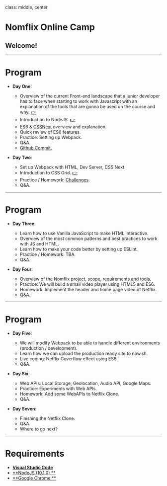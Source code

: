 class: middle, center

# Nomflix Online Camp

## Welcome!

---

# Program

* **Day One**:

  * Overview of the current Front-end landscape that a junior developer has to face when starting to work with Javascript with an explanation of the tools that are gonna be used on the course and why. [👉](/nomflix-materials/landscape/)
  * Introduction to NodeJS. [👉](/nomflix-materials/introToNode/)
  * ES6 & [CSSNext](http://cssnext.io/) overview and explanation.
  * Quick review of ES6 features.
  * Practice: Setting up Webpack.
  * Q&A.
  * [Github Commit.](https://github.com/nomadcoders/nomflix/commit/4cf257937e55fcbfe88ae240645241d5bbe7b7a6)

* **Day Two**:

  * Set up Webpack with HTML, Dev Server, CSS Next.
  * Introduction to CSS Grid. [👉](/nomflix-materials/cssGridIntro/)
  * Practice / Homework: [Challenges](/nomflix/cssGridIntro/challenges).
  * Q&A.

---

# Program

* **Day Three**:

  * Learn how to use Vanilla JavaScript to make HTML interactive.
  * Overview of the most common patterns and best practices to work with JS and HTML.
  * Learn how to make your code better by setting up ESLint.
  * Practice / Homework: TBA.
  * Q&A.

* **Day Four**:

  * Overview of the Nomflix project, scope, requirements and tools.
  * Practice: We will build a small video player using HTML5 and ES6.
  * Homework: Implement the header and home page video of Netflix.
  * Q&A.

---

# Program

* **Day Five**:

  * We will modify Webpack to be able to handle different environments (production / development).
  * Learn how we can upload the production ready site to now.sh.
  * Live coding: Netflix Coverflow effect using ES6.
  * Q&A.

* **Day Six**:

  * Web APIs: Local Storage, Geolocation, Audio API, Google Maps.
  * Practice: Experiments with Web APIs.
  * Homework: Add some WebAPIs to Netflix Clone.
  * Q&A.

* **Day Seven**:

  * Finishing the Netflix Clone.
  * Q&A.
  * Where to go next?

---

# Requirements

* [**Visual Studio Code**](https://www.google.com)
* [**NodeJS (10.1.0) **](https://www.google.com)
* [**Google Chrome **](https://www.google.com/chrome/)
